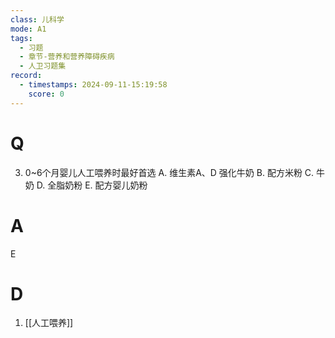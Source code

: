 ```yaml
---
class: 儿科学
mode: A1
tags:
  - 习题
  - 章节-营养和营养障碍疾病
  - 人卫习题集
record:
  - timestamps: 2024-09-11-15:19:58
    score: 0
---
```


# Q

3. 0~6个月婴儿人工喂养时最好首选
A. 维生素A、D 强化牛奶
B. 配方米粉
C. 牛奶
D. 全脂奶粉
E. 配方婴儿奶粉
# A
E
# D
1. [[人工喂养]]